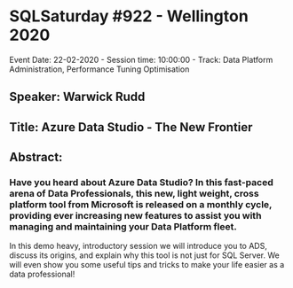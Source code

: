 # SQLSaturday #922 - Wellington 2020
Event Date: 22-02-2020 - Session time: 10:00:00 - Track: Data Platform Administration, Performance Tuning  Optimisation
## Speaker: Warwick Rudd
## Title: Azure Data Studio - The New Frontier
## Abstract:
### Have you heard about Azure Data Studio? In this fast-paced arena of Data Professionals, this new, light weight, cross platform tool from Microsoft is released on a monthly cycle, providing ever increasing new features to assist you with managing and maintaining your Data Platform fleet.

In this demo heavy, introductory session we will introduce you to ADS, discuss its origins, and explain why this tool is not just for SQL Server. We will even show you some useful tips and tricks to make your life easier as a data professional!
